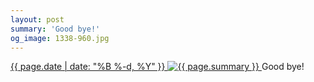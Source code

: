 ```yaml
---
layout: post
summary: 'Good bye!'
og_image: 1338-960.jpg
---
```


<p>
 <time>
  <a href="/1338">
   {{ page.date | date: "%B %-d, %Y" }}
  </a>
 </time>
 <a href="/1338">
  <img alt="{{ page.summary }}" data-taken="4/30/2021" sizes="(min-width: 700px) 50vw, calc(100vw - 2rem)" src="{{ site.assets_url }}/1338-480.jpg" srcset="{{ site.assets_url }}/1338-240.jpg 240w, {{ site.assets_url }}/1338-480.jpg 480w, {{ site.assets_url }}/1338-720.jpg 720w, {{ site.assets_url }}/1338-960.jpg 960w"/>
 </a>
 <span>
  Good bye!
 </span>
</p>
